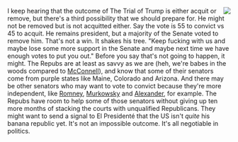 <img src="http://scripting.com/images/2020/01/23/stalinStamp.png" border="0" align="right">I keep hearing that the outcome of The Trial of Trump is either acquit or remove, but there's a third possibility that we should prepare for. He might not be removed but is not acquitted either. Say the vote is 55 to convict vs 45 to acquit. He remains president, but a majority of the Senate voted to remove him. That's not a win. It shakes his tree. "Keep fucking with us and maybe lose some more support in the Senate and maybe next time we have enough votes to put you out." Before you say that's not going to happen, it might. The Repubs are at least as savvy as we are (heh, we're babes in the woods compared to <a href="http://scripting.com/2019/08/04.html">McConnell</a>), and know that some of their senators come from purple states like Maine, Colorado and Arizona. And there may be other senators who may want to vote to convict because they're more independent, like <a href="https://www.romney.senate.gov/">Romney</a>, <a href="https://www.murkowski.senate.gov/">Murkowsky</a> and <a href="https://www.alexander.senate.gov/public/">Alexander</a>, for example. The Repubs have room to help some of those senators without giving up ten more months of stacking the courts with unqualified Republicans. They might want to send a signal to El Presidenté that the US isn't <i>quite</i> his banana republic yet. It's not an impossible outcome. It's all negotiable in politics. 
